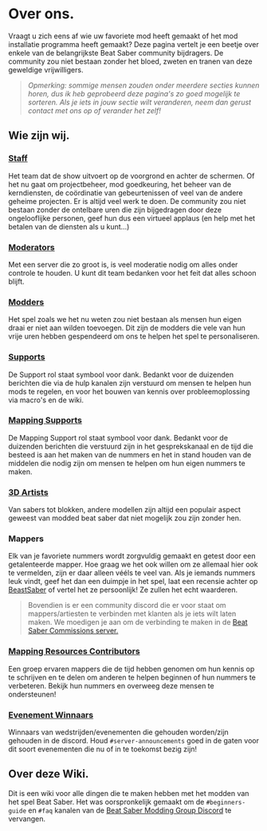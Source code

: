 # Over ons.
Vraagt u zich eens af wie uw favoriete mod heeft gemaakt of het mod installatie programma heeft gemaakt? Deze pagina vertelt je een beetje over enkele van de belangrijkste Beat Saber community bijdragers. De community zou niet bestaan zonder het bloed, zweten en tranen van deze geweldige vrijwilligers.

> *Opmerking: sommige mensen zouden onder meerdere secties kunnen horen, dus ik heb geprobeerd deze pagina's zo goed mogelijk te sorteren. Als je iets in jouw sectie wilt veranderen, neem dan gerust contact met ons op of verander het zelf!*

## Wie zijn wij.
### [Staff](./staff.md)
Het team dat de show uitvoert op de voorgrond en achter de schermen. Of het nu gaat om projectbeheer, mod goedkeuring, het beheer van de kerndiensten, de coördinatie van gebeurtenissen of veel van de andere geheime projecten. Er is altijd veel werk te doen. De community zou niet bestaan zonder de ontelbare uren die zijn bijgedragen door deze ongelooflijke personen, geef hun dus een virtueel applaus (en help met het betalen van de diensten als u kunt...)

### [Moderators](./moderators.md)
Met een server die zo groot is, is veel moderatie nodig om alles onder controle te houden. U kunt dit team bedanken voor het feit dat alles schoon blijft.

### [Modders](./modders.md)
Het spel zoals we het nu weten zou niet bestaan als mensen hun eigen draai er niet aan wilden toevoegen. Dit zijn de modders die vele van hun vrije uren hebben gespendeerd om ons te helpen het spel te personaliseren.

### [Supports](./supports.md)
De Support rol staat symbool voor dank. Bedankt voor de duizenden berichten die via de hulp kanalen zijn verstuurd om mensen te helpen hun mods te regelen, en voor het bouwen van kennis over probleemoplossing via macro's en de wiki.

### [Mapping Supports](./mapping-supports.md)
De Mapping Support rol staat symbool voor dank. Bedankt voor de duizenden berichten die verstuurd zijn in het gesprekskanaal en de tijd die besteed is aan het maken van de nummers en het in stand houden van de middelen die nodig zijn om mensen te helpen om hun eigen nummers te maken.

### [3D Artists](./3d-artists.md)
Van sabers tot blokken, andere modellen zijn altijd een populair aspect geweest van modded beat saber dat niet mogelijk zou zijn zonder hen.

### Mappers
Elk van je favoriete nummers wordt zorgvuldig gemaakt en getest door een getalenteerde mapper. Hoe graag we het ook willen om ze allemaal hier ook te vermelden, zijn er daar alleen vééls te veel van. Als je iemands nummers leuk vindt, geef het dan een duimpje in het spel, laat een recensie achter op [BeastSaber](https://bsaber.com) of vertel het ze persoonlijk! Ze zullen het echt waarderen.

> Bovendien is er een community discord die er voor staat om mappers/artiesten te verbinden met klanten als je iets wilt laten maken. We moedigen je aan om de verbinding te maken in de [Beat Saber Commissions server.](https://discord.gg/4RbcH5G)

### [Mapping Resources Contributors](/mapping/mapping-credits.md)
Een groep ervaren mappers die de tijd hebben genomen om hun kennis op te schrijven en te delen om anderen te helpen beginnen of hun nummers te verbeteren. Bekijk hun nummers en overweeg deze mensen te ondersteunen!

### [Evenement Winnaars](./event-winner.md)
Winnaars van wedstrijden/evenementen die gehouden worden/zijn gehouden in de discord. Houd `#server-announcements` goed in de gaten voor dit soort evenementen die nu of in te toekomst bezig zijn!

## Over deze Wiki.

Dit is een wiki voor alle dingen die te maken hebben met het modden van het spel Beat Saber. Het was oorspronkelijk gemaakt om de `#beginners-guide` en `#faq` kanalen van de [Beat Saber Modding Group Discord](https://discord.gg/beatsabermods) te vervangen.
